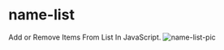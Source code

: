 # name-list
Add or Remove Items From List In JavaScript.
![name-list-pic](https://github.com/ArmitaKoleini/name-list/assets/104152352/26e4ec46-74a3-43c8-b096-6daff3ff6d0a)
